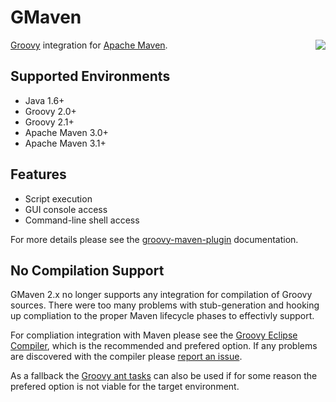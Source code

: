 <!--

    Copyright (c) 2006-present the original author or authors.

    Licensed under the Apache License, Version 2.0 (the "License");
    you may not use this file except in compliance with the License.
    You may obtain a copy of the License at

      http://www.apache.org/licenses/LICENSE-2.0

    Unless required by applicable law or agreed to in writing, software
    distributed under the License is distributed on an "AS IS" BASIS,
    WITHOUT WARRANTIES OR CONDITIONS OF ANY KIND, either express or implied.
    See the License for the specific language governing permissions and
    limitations under the License.

-->
# GMaven

<img src="https://groovy.github.io/gmaven/images/gmaven.png" style="float: right;"/>

[Groovy](http://groovy.codehaus.org) integration for [Apache Maven](http://maven.apache.org).

## Supported Environments

* Java 1.6+
* Groovy 2.0+
* Groovy 2.1+
* Apache Maven 3.0+
* Apache Maven 3.1+

## Features

* Script execution
* GUI console access
* Command-line shell access

For more details please see the [groovy-maven-plugin](groovy-maven-plugin/index.html) documentation.

## No Compilation Support

GMaven 2.x no longer supports any integration for compilation of Groovy sources.  There were too many problems with
stub-generation and hooking up compliation to the proper Maven lifecycle phases to effectivly support.

For compliation integration with Maven please see the
[Groovy Eclipse Compiler](http://docs.codehaus.org/display/GROOVY/Groovy-Eclipse+compiler+plugin+for+Maven),
which is the recommended and prefered option.  If any problems are discovered with the compiler please
[report an issue](http://jira.codehaus.org/browse/GRECLIPSE).

As a fallback the [Groovy ant tasks](http://groovy.codehaus.org/Compiling+With+Maven2) can also be used
if for some reason the prefered option is not viable for the target environment.
